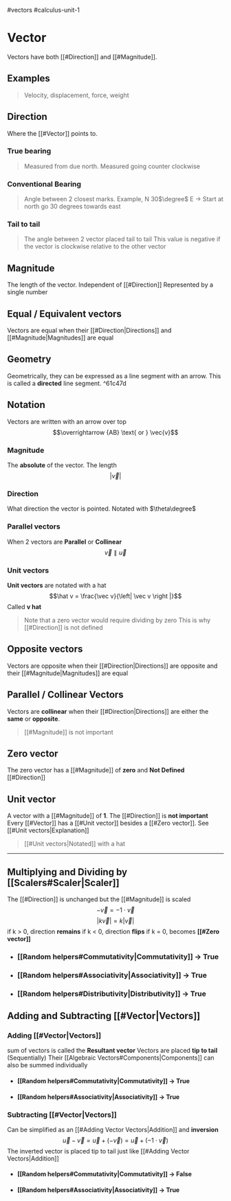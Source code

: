 #vectors 
#calculus-unit-1 
# Vector
Vectors have both [[#Direction]] and [[#Magnitude]]. 
## Examples
> Velocity, displacement, force, weight
## Direction
Where the [[#Vector]] points to.
### True bearing
> Measured from due north. Measured going counter clockwise
### Conventional Bearing
> Angle between 2 closest marks. Example, N 30$\degree$ E -> Start at north go 30 degrees towards east
### Tail to tail
> The angle between 2 vector placed tail to tail
> This value is negative if the vector is clockwise relative to the other vector
## Magnitude
The length of the vector. Independent of [[#Direction]]
Represented by a single number
## Equal / Equivalent vectors
Vectors are equal when their [[#Direction|Directions]] and [[#Magnitude|Magnitudes]] are equal
## Geometry
Geometrically, they can be expressed as a line segment with an arrow. This is called a **directed** line segment. ^61c47d
## Notation
Vectors are written with an arrow over top
$$\overrightarrow {AB} \text{ or } \vec{v}$$
### Magnitude
The **absolute** of the vector. The length
$$\left | \vec{v} \right |$$
### Direction
What direction the vector is pointed.
Notated with $\theta\degree$   
### Parallel vectors
When 2 vectors are **Parallel** or **Collinear**
$$\vec v\parallel\vec u$$
### Unit vectors
**Unit vectors** are notated with a hat
$$\hat v = \frac{\vec v}{\left| \vec v \right |}$$
Called **v hat**
> Note that a zero vector would require dividing by zero
> This is why [[#Direction]]  is not defined

## Opposite vectors
Vectors are opposite when their [[#Direction|Directions]] are opposite and their [[#Magnitude|Magnitudes]] are equal
## Parallel / Collinear Vectors
Vectors are **collinear** when their [[#Direction|Directions]] are either the **same** or **opposite**.
> [[#Magnitude]] is not important
## Zero vector
The zero vector has a [[#Magnitude]] of **zero** and **Not Defined** [[#Direction]]
## Unit vector
A vector with a [[#Magnitude]] of **1**. The [[#Direction]] is **not important**
Every [[#Vector]] has a [[#Unit vector]] besides a [[#Zero vector]]. See [[#Unit vectors|Explanation]]
> [[#Unit vectors|Notated]] with a hat

---
## Multiplying and Dividing by [[Scalers#Scaler|Scaler]]
The [[#Direction]] is unchanged but the [[#Magnitude]] is scaled
$$-\vec v = -1 \cdot \vec v$$
$$\left| k\vec{v} \right| = k\left|\vec{v}\right|$$
if k > 0, direction **remains**
if k < 0, direction **flips**
if k = 0, becomes **[[#Zero vector]]**
- ### [[Random helpers#Commutativity|Commutativity]] -> **True**
- ### [[Random helpers#Associativity|Associativity]] -> **True**
- ### [[Random helpers#Distributivity|Distributivity]] -> **True**
## Adding and Subtracting [[#Vector|Vectors]]
### Adding [[#Vector|Vectors]]
sum of vectors is called the **Resultant vector**
Vectors are placed **tip to tail** (Sequentially)
Their [[Algebraic Vectors#Components|Components]] can also be summed individually
- #### [[Random helpers#Commutativity|Commutativity]] -> **True**
- #### [[Random helpers#Associativity|Associativity]] -> **True**
### Subtracting [[#Vector|Vectors]]
Can be simplified as an [[#Adding Vector Vectors|Addition]] and **inversion**
$$\vec{u}-\vec{v} = \vec{u}+(-\vec{v}) = \vec{u}+(-1\cdot\vec{v})$$
The inverted vector is placed tip to tail just like [[#Adding Vector Vectors|Addition]] 
- #### [[Random helpers#Commutativity|Commutativity]] -> **False**
- #### [[Random helpers#Associativity|Associativity]] -> **True**